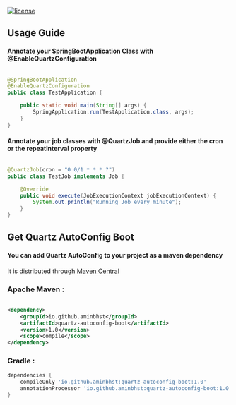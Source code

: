 
[![license](https://img.shields.io/github/license/aminbhst/quartz-autoconfig-boot)](https://github.com/AminBhst/quartz-autoconfig-boot/blob/main/LICENSE.md)

## Usage Guide

#### Annotate your SpringBootApplication Class with @EnableQuartzConfiguration

```java

@SpringBootApplication
@EnableQuartzConfiguration
public class TestApplication {

    public static void main(String[] args) {
        SpringApplication.run(TestApplication.class, args);
    }
}
```

#### Annotate your job classes with @QuartzJob and provide either the cron or the repeatInterval property

```java

@QuartzJob(cron = "0 0/1 * * * ?")
public class TestJob implements Job {

    @Override
    public void execute(JobExecutionContext jobExecutionContext) {
        System.out.println("Running Job every minute");
    }
}
```

## Get Quartz AutoConfig Boot

#### You can add Quartz AutoConfig to your project as a maven dependency

It is distributed through [Maven Central](http://search.maven.org/)

### Apache Maven :

```xml

<dependency>
    <groupId>io.github.aminbhst</groupId>
    <artifactId>quartz-autoconfig-boot</artifactId>
    <version>1.0</version>
    <scope>compile</scope>
</dependency>
``` 

### Gradle :

```groovy
dependencies {
    compileOnly 'io.github.aminbhst:quartz-autoconfig-boot:1.0'
    annotationProcessor 'io.github.aminbhst:quartz-autoconfig-boot:1.0'
}
```
